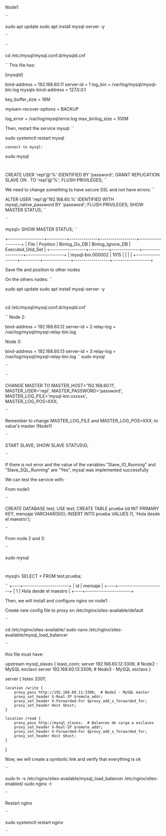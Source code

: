Node1:

``

sudo apt update
sudo apt install mysql-server -y

``

``

cd /etc/mysql/mysql.conf.d/mysqld.cnf

``
This file has:

[mysqld]

bind-address = 192.168.60.11
server-id = 1
log_bin = /var/log/mysql/mysql-bin.log
mysqlx-bind-address     = 127.0.0.1

key_buffer_size         = 16M

myisam-recover-options  = BACKUP

log_error = /var/log/mysql/error.log
max_binlog_size   = 100M

Then, restart the service mysql:
``

sudo systemctl restart mysql

``
connect to mysql:
``

sudo mysql

``
``

CREATE USER 'repl'@'%' IDENTIFIED BY 'password';
GRANT REPLICATION SLAVE ON *.* TO 'repl'@'%';
FLUSH PRIVILEGES;
``

We need to change something to have secure SSL and not have errors:
``

ALTER USER 'repl'@'192.168.60.%' IDENTIFIED WITH mysql_native_password BY 'password';
FLUSH PRIVILEGES;
SHOW MASTER STATUS;
``

``

mysql> SHOW MASTER STATUS;
``

+------------------+----------+--------------+------------------+-------------------+
| File             | Position | Binlog_Do_DB | Binlog_Ignore_DB | Executed_Gtid_Set |
+------------------+----------+--------------+------------------+-------------------+
| mysql-bin.000002 |     1015 |              |                  |                   |
+------------------+----------+--------------+------------------+-------------------+

Save file and position to other nodes

On the others nodes:
``

sudo apt update
sudo apt install mysql-server -y

``
``

cd /etc/mysql/mysql.conf.d/mysqld.cnf

``
Node 2:

bind-address = 192.168.60.12 
server-id = 2 
relay-log = /var/log/mysql/mysql-relay-bin.log

Node 3:

bind-address = 192.168.60.13
server-id = 3
relay-log = /var/log/mysql/mysql-relay-bin.log
``
sudo mysql

``

``

CHANGE MASTER TO
MASTER_HOST='192.168.60.11',
MASTER_USER='repl',
MASTER_PASSWORD='password',
MASTER_LOG_FILE='mysql-bin.xxxxxx',  
MASTER_LOG_POS=XXX;

``

Remember to change MASTER_LOG_FILE and MASTER_LOG_POS=XXX; to value's master (Node1)

``

START SLAVE;
SHOW SLAVE STATUS\G;

``

If there is not error and the value of the variables "Slave_IO_Running" and "Slave_SQL_Running" 
are "Yes", mysql was implemented successfully

We can test the service with:

From node1:

``

CREATE DATABASE test;
USE test;
CREATE TABLE prueba (id INT PRIMARY KEY, mensaje VARCHAR(50));
INSERT INTO prueba VALUES (1, 'Hola desde el maestro');

``

From node 2 and 3:

``

sudo mysql

``
``

mysql> SELECT * FROM test.prueba;

``
+----+-----------------------+
| id | mensaje               |
+----+-----------------------+
|  1 | Hola desde el maestro |
+----+-----------------------+

Then, we will install and configure nginx on node1:


Create new config file to proxy on /etc/nginx/sites-available/default

``

cd /etc/nginx/sites-available/
sudo nano /etc/nginx/sites-available/mysql_load_balancer

``

this file must have:

upstream mysql_slaves {
    least_conn;
    server 192.168.60.12:3306;  # Node2 - MySQL esclavo
    server 192.168.60.13:3306;  # Node3 - MySQL esclavo
}

server {
    listen 3307;

    location /write {
        proxy_pass http://192.168.60.11:3306;  # Node1 - MySQL master
        proxy_set_header X-Real-IP $remote_addr;
        proxy_set_header X-Forwarded-For $proxy_add_x_forwarded_for;
        proxy_set_header Host $host;
    }

    location /read {
        proxy_pass http://mysql_slaves;  # Balanceo de carga a esclavos
        proxy_set_header X-Real-IP $remote_addr;
        proxy_set_header X-Forwarded-For $proxy_add_x_forwarded_for;
        proxy_set_header Host $host;
    }
}


Now, we will create a symbolic link and verify that everything is ok 

``

sudo ln -s /etc/nginx/sites-available/mysql_load_balancer /etc/nginx/sites-enabled/
sudo nginx -t

``

Restart nginx

``

sudo systemctl restart nginx

``

